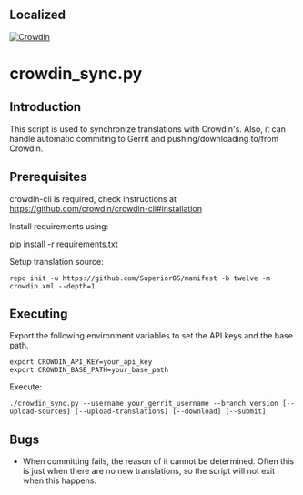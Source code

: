 
Localized
----------
[![Crowdin](https://badges.crowdin.net/superior-os/localized.svg)](https://crowdin.com/project/superior-os)



crowdin_sync.py
==================

Introduction
------------
This script is used to synchronize translations with Crowdin's. Also, it can handle
automatic commiting to Gerrit and pushing/downloading to/from Crowdin.

Prerequisites
-------------
crowdin-cli is required, check instructions at https://github.com/crowdin/crowdin-cli#installation

Install requirements using:

pip install -r requirements.txt

Setup translation source:

    repo init -u https://github.com/SuperiorOS/manifest -b twelve -m crowdin.xml --depth=1

Executing
---------
Export the following environment variables to set the API keys and the base path.

    export CROWDIN_API_KEY=your_api_key
    export CROWDIN_BASE_PATH=your_base_path

Execute:

    ./crowdin_sync.py --username your_gerrit_username --branch version [--upload-sources] [--upload-translations] [--download] [--submit]

Bugs
----
 - When committing fails, the reason of it cannot be determined. Often this is just when there
   are no new translations, so the script will not exit when this happens.
